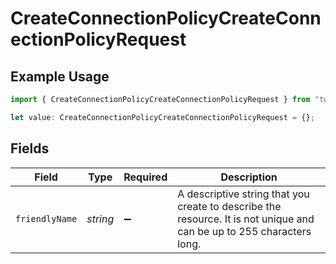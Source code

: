 # CreateConnectionPolicyCreateConnectionPolicyRequest

## Example Usage

```typescript
import { CreateConnectionPolicyCreateConnectionPolicyRequest } from "twilio-voice/models/operations";

let value: CreateConnectionPolicyCreateConnectionPolicyRequest = {};
```

## Fields

| Field                                                                                                                 | Type                                                                                                                  | Required                                                                                                              | Description                                                                                                           |
| --------------------------------------------------------------------------------------------------------------------- | --------------------------------------------------------------------------------------------------------------------- | --------------------------------------------------------------------------------------------------------------------- | --------------------------------------------------------------------------------------------------------------------- |
| `friendlyName`                                                                                                        | *string*                                                                                                              | :heavy_minus_sign:                                                                                                    | A descriptive string that you create to describe the resource. It is not unique and can be up to 255 characters long. |